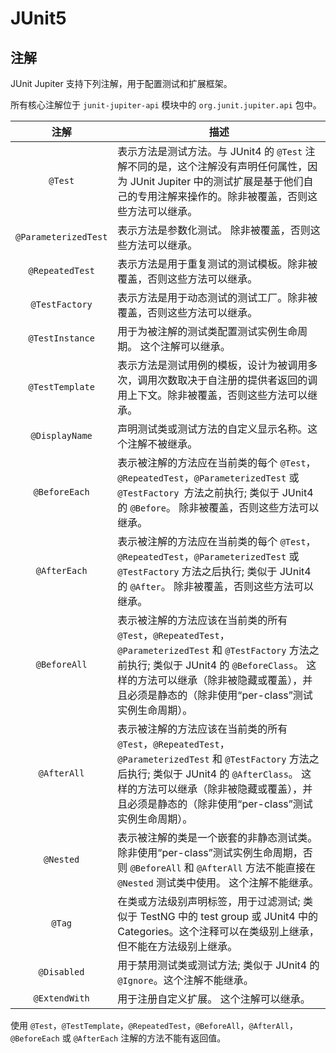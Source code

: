 # JUnit5

## 注解

JUnit Jupiter 支持下列注解，用于配置测试和扩展框架。

所有核心注解位于 `junit-jupiter-api` 模块中的 `org.junit.jupiter.api` 包中。

|注解|描述|
|:---:|----|
|`@Test`|表示方法是测试方法。与 JUnit4 的 `@Test` 注解不同的是，这个注解没有声明任何属性，因为 JUnit Jupiter 中的测试扩展是基于他们自己的专用注解来操作的。除非被覆盖，否则这些方法可以继承。|
|`@ParameterizedTest`|表示方法是参数化测试。 除非被覆盖，否则这些方法可以继承。|
|`@RepeatedTest`|表示方法是用于重复测试的测试模板。除非被覆盖，否则这些方法可以继承。|
|`@TestFactory`|表示方法是用于动态测试的测试工厂。除非被覆盖，否则这些方法可以继承。|
|`@TestInstance`|用于为被注解的测试类配置测试实例生命周期。 这个注解可以继承。|
|`@TestTemplate`|表示方法是测试用例的模板，设计为被调用多次，调用次数取决于自注册的提供者返回的调用上下文。除非被覆盖，否则这些方法可以继承。|
|`@DisplayName`|声明测试类或测试方法的自定义显示名称。这个注解不被继承。|
|`@BeforeEach`|表示被注解的方法应在当前类的每个 `@Test`，`@RepeatedTest`，`@ParameterizedTest` 或 `@TestFactory `方法之前执行; 类似于 JUnit4 的 `@Before`。 除非被覆盖，否则这些方法可以继承。|
|`@AfterEach`|表示被注解的方法应在当前类的每个 `@Test`，`@RepeatedTest`，`@ParameterizedTest` 或 `@TestFactory` 方法之后执行; 类似于 JUnit4 的 `@After`。 除非被覆盖，否则这些方法可以继承。|
|`@BeforeAll`|表示被注解的方法应该在当前类的所有 `@Test`，`@RepeatedTest`，`@ParameterizedTest` 和 `@TestFactory` 方法之前执行; 类似于 JUnit4 的 `@BeforeClass`。 这样的方法可以继承（除非被隐藏或覆盖），并且必须是静态的（除非使用“per-class”测试实例生命周期）。|
|`@AfterAll`|表示被注解的方法应该在当前类的所有 `@Test`，`@RepeatedTest`，`@ParameterizedTest` 和 `@TestFactory` 方法之后执行; 类似于 JUnit4 的 `@AfterClass`。 这样的方法可以继承（除非被隐藏或覆盖），并且必须是静态的（除非使用“per-class”测试实例生命周期）。|
|`@Nested`|表示被注解的类是一个嵌套的非静态测试类。除非使用“per-class”测试实例生命周期，否则 `@BeforeAll` 和 `@AfterAll` 方法不能直接在 `@Nested` 测试类中使用。 这个注解不能继承。|
|`@Tag`|在类或方法级别声明标签，用于过滤测试; 类似于 TestNG 中的 test group 或 JUnit4 中的 Categories。这个注释可以在类级别上继承，但不能在方法级别上继承。|
|`@Disabled`|用于禁用测试类或测试方法; 类似于 JUnit4 的 `@Ignore`。这个注解不能继承。|
|`@ExtendWith`|用于注册自定义扩展。 这个注解可以继承。|

使用 `@Test`，`@TestTemplate`，`@RepeatedTest`，`@BeforeAll`，`@AfterAll`，`@BeforeEach` 或 `@AfterEach` 注解的方法不能有返回值。